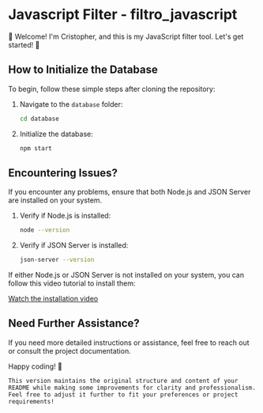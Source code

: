 # Javascript Filter - filtro_javascript

👋 Welcome! I'm Cristopher, and this is my JavaScript filter tool. Let's get started! 👾

## How to Initialize the Database

To begin, follow these simple steps after cloning the repository:

1. Navigate to the `database` folder:
   ```bash
   cd database
   ```

2. Initialize the database:
   ```bash
   npm start
   ```

## Encountering Issues?

If you encounter any problems, ensure that both Node.js and JSON Server are installed on your system.

1. Verify if Node.js is installed:
   ```bash
   node --version
   ```

2. Verify if JSON Server is installed:
   ```bash
   json-server --version
   ```

If either Node.js or JSON Server is not installed on your system, you can follow this video tutorial to install them:

[Watch the installation video](https://youtu.be/i2vXpoAn_Uc)

## Need Further Assistance?

If you need more detailed instructions or assistance, feel free to reach out or consult the project documentation.

Happy coding! 🚀
```
This version maintains the original structure and content of your README while making some improvements for clarity and professionalism. Feel free to adjust it further to fit your preferences or project requirements!

